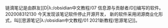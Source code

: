 链滴笔记是由群友[[D|λ:/obsidian中文教程/07 信息源与贡献者/D]]编写的软件。
202008312130
今天发现该笔记软件停止开源开发，
新的软件采用闭源商业化形式，叫[[思源笔记|λ:/obsidian中文教程/01 2021新教程/思源笔记]]。